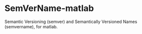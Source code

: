 SemVerName-matlab
=================

Semantic Versioning (semver) and Semantically Versioned Names (semvername), for matlab.
